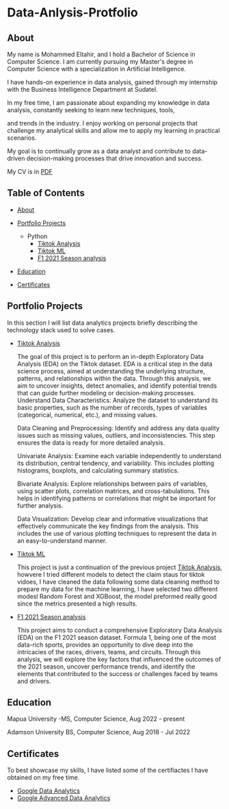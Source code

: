 # Data-Anlysis-Protfolio
## About

My name is Mohammed Eltahir, and I hold a Bachelor of Science in Computer Science. 
I am currently pursuing my Master's degree in Computer Science with a specialization in Artificial Intelligence. 

I have hands-on experience in data analysis, gained through my internship with the Business Intelligence Department at Sudatel. 

In my free time, I am passionate about expanding my knowledge in data analysis, constantly seeking to learn new techniques, tools, 

and trends in the industry. I enjoy working on personal projects that challenge my analytical skills and allow me to apply my learning in practical scenarios. 

My goal is to continually grow as a data analyst and contribute to data-driven decision-making processes that drive innovation and success.

My CV is in [PDF](my_resume24.pdf)


## Table of Contents
- [About](README.md/#about)
- [Portfolio Projects](README.md/#Portfolio-Projects)
  - Python
    - [Tiktok Analysis](https://github.com/MOHAMMEDOSAMAXO/Protfolio-projects/blob/main/Tiktok_eda.ipynb)
    - [Tiktok ML](https://github.com/MOHAMMEDOSAMAXO/Protfolio-projects/blob/main/Tiktok_ml.ipynb)
    - [F1 2021 Season analysis](https://github.com/MOHAMMEDOSAMAXO/Protfolio-projects/blob/main/F1_Data_analysis.ipynb)
  

  


- [Education](README.md/#education) 
- [Certificates](README.md/#certificates) 

## Portfolio Projects

In this section I will list data analytics projects briefly describing the technology stack used to solve cases.


- [Tiktok Analysis](https://github.com/MOHAMMEDOSAMAXO/Protfolio-projects/blob/main/Tiktok_eda.ipynb)

  The goal of this project is to perform an in-depth Exploratory Data Analysis (EDA) on the Tiktok dataset. EDA is a critical step in the data science process, aimed at understanding the underlying structure, patterns, and relationships within the data. Through this analysis, we aim to uncover insights, detect anomalies, and identify potential trends that can guide further modeling or decision-making processes.
  Understand Data Characteristics: Analyze the dataset to understand its basic properties, such as the number of records, types of variables (categorical, numerical, etc.), and missing values.

  Data Cleaning and Preprocessing: Identify and address any data quality issues such as missing values, outliers, and inconsistencies. This step ensures the data is ready for more detailed analysis.


  Univariate Analysis: Examine each variable independently to understand its distribution, central tendency, and variability. This includes plotting histograms, boxplots, and calculating summary statistics.


  Bivariate Analysis: Explore relationships between pairs of variables, using scatter plots, correlation matrices, and cross-tabulations. This helps in identifying patterns or correlations that might be important for further analysis.

  Data Visualization: Develop clear and informative visualizations that effectively communicate the key findings from the analysis. This includes the use of various plotting techniques to represent the data in an easy-to-understand manner.

  

- [Tiktok ML](https://github.com/MOHAMMEDOSAMAXO/Protfolio-projects/blob/main/Tiktok_ml.ipynb)

  This project is just a continuation of the previous project [Tiktok Analysis](https://github.com/MOHAMMEDOSAMAXO/Protfolio-projects/blob/main/Tiktok_eda.ipynb), howvere I tried different models to detect the claim staus for tiktok vidoes, I have cleaned the data following some data cleaning method to prepare my data for the machine learning, I have selected two different modesl Random Forest and XGBoost, the model preformed really good since the metrics presented a high results.

  

- [F1 2021 Season analysis](https://github.com/MOHAMMEDOSAMAXO/Protfolio-projects/blob/main/F1_Data_analysis.ipynb)

  This project aims to conduct a comprehensive Exploratory Data Analysis (EDA) on the F1 2021 season dataset. Formula 1, being one of the most data-rich sports, provides an opportunity to dive deep into the intricacies of the races, drivers, teams, and circuits. Through this analysis, we will explore the key factors that influenced the outcomes of the 2021 season, uncover performance trends, and identify the elements that contributed to the success or challenges faced by teams and drivers.


## Education

Mapua University -MS, Computer Science, Aug 2022 - present

Adamson University BS, Computer Science, Aug 2018 - Jul 2022


## Certificates
To best showcase my skills, I have listed some of the certifiactes I have obtained on my free time.
 - [Google Data Analytics](https://www.coursera.org/account/accomplishments/professional-cert/ZD2NGU46DWZ5)
 - [Google Advanced Data Analytics](https://coursera.org/verify/professional-cert/ZFV5YG4M3GHM)
   
